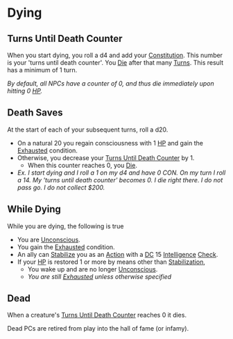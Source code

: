 # Dying

## Turns Until Death Counter
When you start dying, you roll a d4 and add your [Constitution](../Player%20Characters/Chosen%20Statistics/Constitution.md). This number is your 'turns until death counter'. You [Die](Dying.md#Dead) after that many [Turns](../Game%20Procedures/Turn.md). This result has a minimum of 1 turn.

*By default, all NPCs have a counter of 0, and thus die immediately upon hitting 0 [HP](../Player%20Characters/Derived%20Statistics/Health%20Points.md).*
## Death Saves
At the start of each of your subsequent turns, roll a d20. 
 - On a natural 20 you regain consciousness with 1 [HP](../Player%20Characters/Derived%20Statistics/Health%20Points.md) and gain the [Exhausted](Exhausted.md) condition.
 - Otherwise, you decrease your [Turns Until Death Counter](Dying.md#Turns%20Until%20Death%20Counter) by 1. 
	 - When this counter reaches 0, you [Die](Dying.md#Dead). 
 - *Ex. I start dying and I roll a 1 on my d4 and have 0 CON. On my turn I roll a 14. My 'turns until death counter' becomes 0. I die right there. I do not pass go. I do not collect $200.* 

## While Dying
While you are dying, the following is true
- You are [Unconscious](Unconscious.md).
- You gain the [Exhausted](Exhausted.md) condition.
- An ally can [Stabilize](Stabilized.md) you as an [Action](../Game%20Procedures/Action.md) with a [DC](../Game%20Procedures/DC.md) 15 [Intelligence](../Player%20Characters/Chosen%20Statistics/Intelligence.md) [Check](../Game%20Procedures/Check.md).
- If your [HP](../Player%20Characters/Derived%20Statistics/Health%20Points.md) is restored 1 or more by means other than [Stabilization](Stabilized.md),
	- You wake up and are no longer [Unconscious](Unconscious.md).
	- *You are still [Exhausted](Exhausted.md) unless otherwise specified*
## Dead
When a creature's [Turns Until Death Counter](Dying.md#Turns%20Until%20Death%20Counter) reaches 0 it dies.

Dead PCs are retired from play into the hall of fame (or infamy).